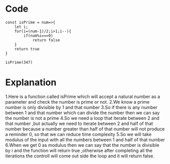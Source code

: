 # Code
```
const isPrime = num=>{
    let i;
    for(i=(num-1)/2;i>1;i--){
        if(num%i===0)
            return false
    }
    return true
}

isPrime(347)
```

# Explanation

1.Here is a function called isPrime which will accept a natural number as a parameter and check the number is prime or not. 
2.We know a prime number is only divisible by 1 and that number
3.So if there is any number between 1 and that number which can divide the number then we can say the number is not a prime
4.So we need a loop that iterate between 2 and that number ,but actually we need to iterate between 2 and half of that number
because a number greater than half of that number will not produce a reminder 0, so that we can reduce time complexity
5.So we will take modulus of the input with all the numbers between 1 and half of that number
6.When we get 0 as modulus then we can say that the number is divisible by i and the function will return true ,otherwise after 
completing all the iterations the controll will come out side the loop and it will return false.
